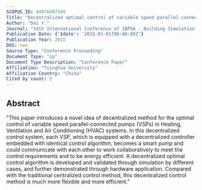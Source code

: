 ```yaml
---
SCOPUS_ID: 84976407309
Title: "Decentralized optimal control of variable speed parallel-connected pumps"
Author: "Dai Y."
Journal: "14th International Conference of IBPSA - Building Simulation 2015, BS 2015, Conference Proceedings"
Publication Date: {'$date': '2015-01-01T00:00:00Z'}
Publication Year: 2015
DOI: nan
Source Type: "Conference Proceeding"
Document Type: "cp"
Document Type Description: "Conference Paper"
Affiliation: "Tsinghua University"
Affiliation Country: "China"
Cited by count: 2
---
```


## Abstract
"This paper introduces a novel idea of decentralized method for the optimal control of variable speed parallel-connected pumps (VSPs) in Heating, Ventilation and Air Conditioning (HVAC) systems. In this decentralized control system, each VSP, which is equipped with a decentralized controller embedded with identical control algorithm, becomes a smart pump and could communicate with each other to work collaboratively to meet the control requirements and to be energy efficient. A decentralized optimal control algorithm is developed and validated through simulation by different cases, and further demonstrated through hardware application. Compared with the traditional centralized control method, this decentralized control method is much more flexible and more efficient."
